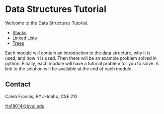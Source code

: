 # Data Structures Tutorial

Welcome to the Data Structures Tutorial.

- [Stacks](1-stacks.md)
- [Linked Lists](2-linked-list.md)
- [Trees](3-tree.md)

Each module will contain an introduction to the data structure, why it is used, and how it is used. Then there will be an example problem solved in python. Finally, each module will have a tutorial problem for you to solve. A link to the solution will be available at the end of each module.

## Contact

Caleb Francis, BYU-Idaho, CSE 212

fra18014@byui.edu
